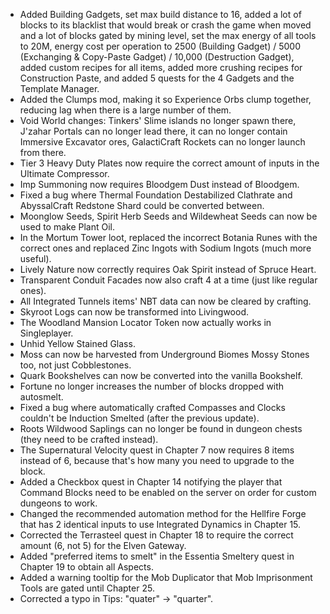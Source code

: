 - Added Building Gadgets, set max build distance to 16, added a lot of blocks to its blacklist that would break or crash the game when moved and a lot of blocks gated by mining level, set the max energy of all tools to 20M, energy cost per operation to 2500 (Building Gadget) / 5000 (Exchanging & Copy-Paste Gadget) / 10,000 (Destruction Gadget), added custom recipes for all items, added more crushing recipes for Construction Paste, and added 5 quests for the 4 Gadgets and the Template Manager.
- Added the Clumps mod, making it so Experience Orbs clump together, reducing lag when there is a large number of them.
- Void World changes: Tinkers' Slime islands no longer spawn there, J'zahar Portals can no longer lead there, it can no longer contain Immersive Excavator ores, GalactiCraft Rockets can no longer launch from there.
- Tier 3 Heavy Duty Plates now require the correct amount of inputs in the Ultimate Compressor.
- Imp Summoning now requires Bloodgem Dust instead of Bloodgem.
- Fixed a bug where Thermal Foundation Destabilized Clathrate and AbyssalCraft Redstone Shard could be converted between.
- Moonglow Seeds, Spirit Herb Seeds and Wildewheat Seeds can now be used to make Plant Oil.
- In the Mortum Tower loot, replaced the incorrect Botania Runes with the correct ones and replaced Zinc Ingots with Sodium Ingots (much more useful).
- Lively Nature now correctly requires Oak Spirit instead of Spruce Heart.
- Transparent Conduit Facades now also craft 4 at a time (just like regular ones).
- All Integrated Tunnels items' NBT data can now be cleared by crafting.
- Skyroot Logs can now be transformed into Livingwood.
- The Woodland Mansion Locator Token now actually works in Singleplayer.
- Unhid Yellow Stained Glass.
- Moss can now be harvested from Underground Biomes Mossy Stones too, not just Cobblestones.
- Quark Bookshelves can now be converted into the vanilla Bookshelf.
- Fortune no longer increases the number of blocks dropped with autosmelt.
- Fixed a bug where automatically crafted Compasses and Clocks couldn't be Induction Smelted (after the previous update).
- Roots Wildwood Saplings can no longer be found in dungeon chests (they need to be crafted instead).
- The Supernatural Velocity quest in Chapter 7 now requires 8 items instead of 6, because that's how many you need to upgrade to the block.
- Added a Checkbox quest in Chapter 14 notifying the player that Command Blocks need to be enabled on the server on order for custom dungeons to work.
- Changed the recommended automation method for the Hellfire Forge that has 2 identical inputs to use Integrated Dynamics in Chapter 15.
- Corrected the Terrasteel quest in Chapter 18 to require the correct amount (6, not 5) for the Elven Gateway.
- Added "preferred items to smelt" in the Essentia Smeltery quest in Chapter 19 to obtain all Aspects.
- Added a warning tooltip for the Mob Duplicator that Mob Imprisonment Tools are gated until Chapter 25.
- Corrected a typo in Tips: "quater" -> "quarter".
